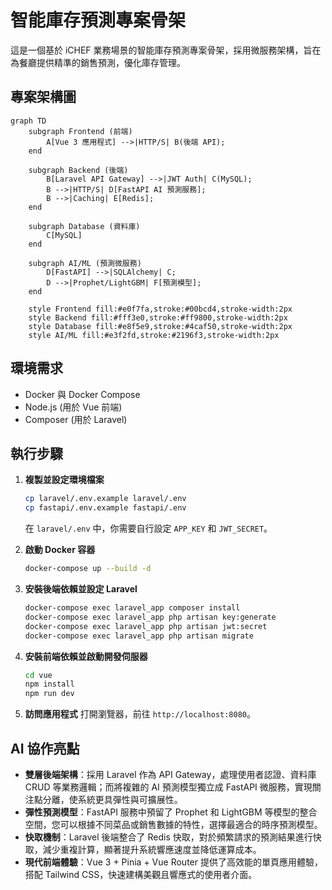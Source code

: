 # 智能庫存預測專案骨架

這是一個基於 iCHEF 業務場景的智能庫存預測專案骨架，採用微服務架構，旨在為餐廳提供精準的銷售預測，優化庫存管理。

## 專案架構圖

```mermaid
graph TD
    subgraph Frontend (前端)
        A[Vue 3 應用程式] -->|HTTP/S| B(後端 API);
    end

    subgraph Backend (後端)
        B[Laravel API Gateway] -->|JWT Auth| C(MySQL);
        B -->|HTTP/S| D[FastAPI AI 預測服務];
        B -->|Caching| E[Redis];
    end

    subgraph Database (資料庫)
        C[MySQL]
    end

    subgraph AI/ML (預測微服務)
        D[FastAPI] -->|SQLAlchemy| C;
        D -->|Prophet/LightGBM| F[預測模型];
    end

    style Frontend fill:#e0f7fa,stroke:#00bcd4,stroke-width:2px
    style Backend fill:#fff3e0,stroke:#ff9800,stroke-width:2px
    style Database fill:#e8f5e9,stroke:#4caf50,stroke-width:2px
    style AI/ML fill:#e3f2fd,stroke:#2196f3,stroke-width:2px
```

## 環境需求

* Docker 與 Docker Compose
* Node.js (用於 Vue 前端)
* Composer (用於 Laravel)

## 執行步驟

1.  **複製並設定環境檔案**
    ```bash
    cp laravel/.env.example laravel/.env
    cp fastapi/.env.example fastapi/.env
    ```
    在 `laravel/.env` 中，你需要自行設定 `APP_KEY` 和 `JWT_SECRET`。

2.  **啟動 Docker 容器**
    ```bash
    docker-compose up --build -d
    ```

3.  **安裝後端依賴並設定 Laravel**
    ```bash
    docker-compose exec laravel_app composer install
    docker-compose exec laravel_app php artisan key:generate
    docker-compose exec laravel_app php artisan jwt:secret
    docker-compose exec laravel_app php artisan migrate
    ```

4.  **安裝前端依賴並啟動開發伺服器**
    ```bash
    cd vue
    npm install
    npm run dev
    ```

5.  **訪問應用程式**
    打開瀏覽器，前往 `http://localhost:8080`。

## AI 協作亮點

* **雙層後端架構**：採用 Laravel 作為 API Gateway，處理使用者認證、資料庫 CRUD 等業務邏輯；而將複雜的 AI 預測模型獨立成 FastAPI 微服務，實現關注點分離，使系統更具彈性與可擴展性。
* **彈性預測模型**：FastAPI 服務中預留了 Prophet 和 LightGBM 等模型的整合空間，您可以根據不同菜品或銷售數據的特性，選擇最適合的時序預測模型。
* **快取機制**：Laravel 後端整合了 Redis 快取，對於頻繁請求的預測結果進行快取，減少重複計算，顯著提升系統響應速度並降低運算成本。
* **現代前端體驗**：Vue 3 + Pinia + Vue Router 提供了高效能的單頁應用體驗，搭配 Tailwind CSS，快速建構美觀且響應式的使用者介面。
